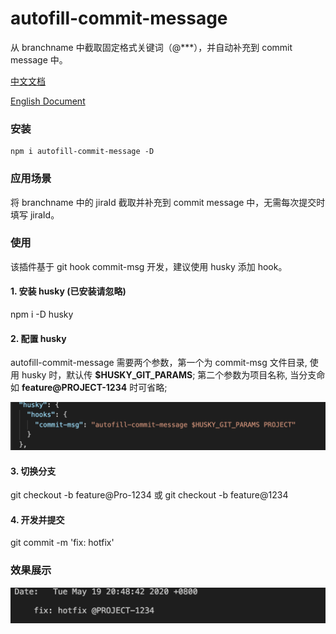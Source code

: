 # autofill-commit-message

从 branchname 中截取固定格式关键词（@***），并自动补充到 commit message 中。

[中文文档](https://github.com/Zwe1/autofill-commit-message/blob/master/README.zh-CN.md)

[English Document](https://github.com/Zwe1/autofill-commit-message)

### 安装

```
npm i autofill-commit-message -D 
```

### 应用场景

将 branchname 中的 jiraId 截取并补充到 commit message 中，无需每次提交时填写 jiraId。

### 使用

该插件基于 git hook commit-msg 开发，建议使用 husky 添加 hook。

#### 1. 安装 husky (已安装请忽略)

npm i -D husky 

#### 2. 配置 husky 

autofill-commit-message 需要两个参数，第一个为 commit-msg 文件目录, 使用 husky 时，默认传 **$HUSKY_GIT_PARAMS**; 第二个参数为项目名称, 当分支命如 **feature@PROJECT-1234** 时可省略;

<img src="./assets/husky.png">


#### 3. 切换分支

git checkout -b feature@Pro-1234 或 git checkout -b feature@1234

#### 4. 开发并提交

git commit -m 'fix: hotfix'

### 效果展示 

<img src="./assets/commit.png">